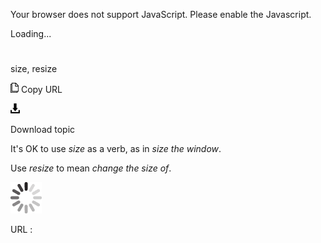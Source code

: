 Your browser does not support JavaScript. Please enable the Javascript.

Loading...

# 

size, resize

![Copy URL](size-resize_files/Copy.png)
Copy URL

![Download](size-resize_files/Download.png)

Download topic

It's OK to use *size* as a verb, as in *size the window*. 

Use *resize* to mean *change the size of*.

![In progress](size-resize_files/activity-large.gif)

URL :
